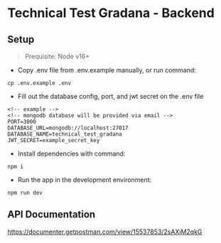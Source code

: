 # Technical Test Gradana - Backend

## Setup

> Prequisite: Node v16+

- Copy .env file from .env.example manually, or run command:

```
cp .env.example .env
```

- Fill out the database config, port, and jwt secret on the .env file

```
<!-- example -->
<!-- mongodb database will be provided via email -->
PORT=3000
DATABASE_URL=mongodb://localhost:27017
DATABASE_NAME=technical_test_gradana
JWT_SECRET=example_secret_key
```

- Install dependencies with command:

```
npm i
```

- Run the app in the development environment:

```
npm run dev
```

## API Documentation

https://documenter.getpostman.com/view/15537853/2sAXjM2qkG
